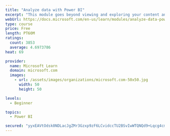```yaml
---
title: "Analyze data with Power BI"
excerpt: "This module goes beyond viewing and exploring your content and explains how to interact with it by working with reports and dashboards to uncover and share new business insights."
webUrl: https://docs.microsoft.com/en-us/learn/modules/analyze-data-power-bi/
type: course
price: Free
length: PT60M
ratings:
  count: 3853
  average: 4.6973786
heat: 69

provider:
  name: Microsoft Learn
  domain: microsoft.com
  images:
    - url: /assets/images/organizations/microsoft.com-50x50.jpg
      width: 50
      height: 50

levels:
  - Beginner

topics:
  - Power BI

secured: "yyxEAVtOdsk0NDLacJgZMr3Gzxp9zF6LCvidccTU2BSvIwWTQNQd9+Lqcg4cmB8tvCiChSE/4zTtCpwnSJql1F/efJnvlOzdM1XzoE+P/l17GkTKM2cJhIWeSWLCUI7pqRWtkFTFI9ZpubteDxix3dTvxTOB7Jwv7NOj7D0to/0qMNdxIkBwIq+68fJuMi8opC3BSPddI15CM8zXssRpZztjBAU6jMdQvILLvtQ94RGYqPFXmqtlvtJfxod3+YM36jsUhPP/aJ4LwhYwlUviKD+zPPleFGUflKSe4ebIjwj6UX+qrnS2mneZnc6q6rdZw/BKRSmbF6jNzS77vO491Jne5vzLiCJ77Bu9AaMJg2w5rQVxl2UnkjuwxUC/bpNRFkp2TvqjP1nw/ovxpXgAVQ==;xC/pkUUhrNpsTWPUTualUw=="
---
```


